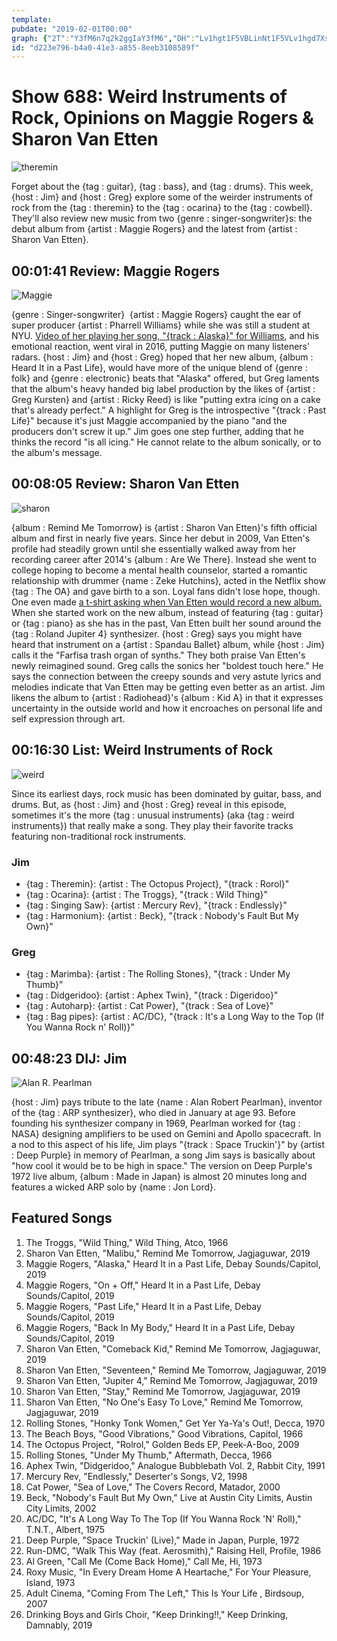 ```yaml
---
template: 
pubdate: "2019-02-01T00:00"
graph: {"2T":"Y3fM6n7q2k2ggIaY3fM6","DH":"Lv1hgt1F5VBLinNt1F5VLv1hgd7XsRLv1hgq5DmJBLinNLv1hg","RI":"1fJT5gHsgKQ16txjKb1iNS4oPvNgMJgoipuptd2NMhIwyXYBPe3MVeMR43oZBI9xSN3vRQCgf4BKpvx8","28N":"duHS2nDb5uBFhkOduHS2"}
id: "d223e796-b4a0-41e3-a855-8eeb3108589f"
---
```






# Show 688: Weird Instruments of Rock, Opinions on Maggie Rogers & Sharon Van Etten

![theremin](https://static.soundopinions.org/images/2019/theremin.jpg)

Forget about the {tag : guitar}, {tag : bass}, and {tag : drums}. This week, {host : Jim} and {host : Greg} explore some of the weirder instruments of rock from the {tag : theremin} to the {tag : ocarina} to the {tag : cowbell}. They'll also review new music from two {genre : singer-songwriter}s: the debut album from {artist : Maggie Rogers} and the latest from {artist : Sharon Van Etten}.



## 00:01:41 Review: Maggie Rogers

![Maggie](https://static.soundopinions.org/assets/688/2T0.jpg)

{genre : Singer-songwriter}  {artist : Maggie Rogers} caught the ear of super producer {artist : Pharrell Williams} while she was still a student at NYU. [Video of her playing her song, "{track : Alaska}" for Williams](https://www.youtube.com/watch?v=FAM1N1APk80), and his emotional reaction, went viral in 2016, putting Maggie on many listeners' radars. {host : Jim} and {host : Greg} hoped that her new album, {album : Heard It in a Past Life}, would have more of the unique blend of {genre : folk} and {genre : electronic} beats that "Alaska" offered, but Greg laments that the album's heavy handed big label production by the likes of {artist : Greg Kursten} and {artist : Ricky Reed} is like "putting extra icing on a cake that's already perfect." A highlight for Greg is the introspective "{track : Past Life}" because it's just Maggie accompanied by the piano "and the producers don't screw it up." Jim goes one step further, adding that he thinks the record "is all icing." He cannot relate to the album sonically, or to the album's message.



## 00:08:05 Review: Sharon Van Etten

![sharon](https://static.soundopinions.org/assets/688/DH0.jpg)

{album : Remind Me Tomorrow} is {artist : Sharon Van Etten}'s fifth official album and first in nearly five years. Since her debut in 2009, Van Etten's profile had steadily grown until she essentially walked away from her recording career after 2014's {album : Are We There}. Instead she went to college hoping to become a mental health counselor, started a romantic relationship with drummer {name : Zeke Hutchins}, acted in the Netflix show {tag : The OA} and gave birth to a son. Loyal fans didn't lose hope, though. One even made [a t-shirt asking when Van Etten would record a new album.](https://www.facebook.com/SharonVanEttenMusic/photos/a.144993022227107/1952838534775871/?type=1&theater) When she started work on the new album, instead of featuring {tag : guitar} or {tag : piano} as she has in the past, Van Etten built her sound around the {tag : Roland Jupiter 4} synthesizer. {host : Greg} says you might have heard that instrument on a {artist : Spandau Ballet} album, while {host : Jim} calls it the "Farfisa trash organ of synths." They both praise Van Etten's newly reimagined sound. Greg calls the sonics her "boldest touch here." He says the connection between the creepy sounds and very astute lyrics and melodies indicate that Van Etten may be getting even better as an artist. Jim likens the album to {artist : Radiohead}'s {album : Kid A} in that it expresses uncertainty in the outside world and how it encroaches on personal life and self expression through art.



## 00:16:30 List: Weird Instruments of Rock

![weird](https://static.soundopinions.org/assets/688/RI0.jpg)

Since its earliest days, rock music has been dominated by guitar, bass, and drums. But, as {host : Jim} and {host : Greg} reveal in this episode, sometimes it's the more {tag : unusual instruments} (aka {tag : weird instruments}) that really make a song. They play their favorite tracks featuring non-traditional rock instruments.


### Jim

- {tag : Theremin}: {artist : The Octopus Project}, "{track : Rorol}"
- {tag : Ocarina}: {artist : The Troggs}, "{track : Wild Thing}"
- {tag : Singing Saw}: {artist : Mercury Rev}, "{track : Endlessly}"
- {tag : Harmonium}: {artist : Beck}, "{track : Nobody's Fault But My Own}"


### Greg

- {tag : Marimba}: {artist : The Rolling Stones}, "{track : Under My Thumb}"
- {tag : Didgeridoo}: {artist : Aphex Twin}, "{track : Digeridoo}"
- {tag : Autoharp}: {artist : Cat Power}, "{track : Sea of Love}"
- {tag : Bag pipes}: {artist : AC/DC}, "{track : It's a Long Way to the Top (If You Wanna Rock n' Roll)}"



## 00:48:23 DIJ: Jim

![Alan R. Pearlman](https://static.soundopinions.org/assets/688/28N0.jpg)

{host : Jim} pays tribute to the late {name : Alan Robert Pearlman}, inventor of the {tag : ARP synthesizer}, who died in January at age 93. Before founding his synthesizer company in 1969, Pearlman worked for {tag : NASA} designing amplifiers to be used on Gemini and Apollo spacecraft. In a nod to this aspect of his life, Jim plays "{track : Space Truckin'}" by {artist : Deep Purple} in memory of Pearlman, a song Jim says is basically about "how cool it would be to be high in space." The version on Deep Purple's 1972 live album, {album : Made in Japan} is almost 20 minutes long and features a wicked ARP solo by {name : Jon Lord}.



## Featured Songs

1. The Troggs, "Wild Thing," Wild Thing, Atco, 1966
2. Sharon Van Etten, "Malibu," Remind Me Tomorrow, Jagjaguwar, 2019
3. Maggie Rogers, "Alaska," Heard It in a Past Life, Debay Sounds/Capitol, 2019
4. Maggie Rogers, "On + Off," Heard It in a Past Life, Debay Sounds/Capitol, 2019
5. Maggie Rogers, "Past Life," Heard It in a Past Life, Debay Sounds/Capitol, 2019
6. Maggie Rogers, "Back In My Body," Heard It in a Past Life, Debay Sounds/Capitol, 2019
7. Sharon Van Etten, "Comeback Kid," Remind Me Tomorrow, Jagjaguwar, 2019
8. Sharon Van Etten, "Seventeen," Remind Me Tomorrow, Jagjaguwar, 2019
9. Sharon Van Etten, "Jupiter 4," Remind Me Tomorrow, Jagjaguwar, 2019
10. Sharon Van Etten, "Stay," Remind Me Tomorrow, Jagjaguwar, 2019
11. Sharon Van Etten, "No One's Easy To Love," Remind Me Tomorrow, Jagjaguwar, 2019
12. Rolling Stones, "Honky Tonk Women," Get Yer Ya-Ya's Out!, Decca, 1970
13. The Beach Boys, "Good Vibrations," Good Vibrations, Capitol, 1966
14. The Octopus Project, "Rolrol," Golden Beds EP, Peek-A-Boo, 2009
15. Rolling Stones, "Under My Thumb," Aftermath, Decca, 1966
16. Aphex Twin, "Didgeridoo," Analogue Bubblebath Vol. 2, Rabbit City, 1991
17. Mercury Rev, "Endlessly," Deserter's Songs, V2, 1998
18. Cat Power, "Sea of Love," The Covers Record, Matador, 2000
19. Beck, "Nobody's Fault But My Own," Live at Austin City Limits, Austin City Limits, 2002
20. AC/DC, "It's A Long Way To The Top (If You Wanna Rock 'N' Roll)," T.N.T., Albert, 1975
21. Deep Purple, "Space Truckin' (Live)," Made in Japan, Purple, 1972
22. Run-DMC, "Walk This Way (feat. Aerosmith)," Raising Hell, Profile, 1986
23. Al Green, "Call Me (Come Back Home)," Call Me, Hi, 1973
24. Roxy Music, "In Every Dream Home A Heartache," For Your Pleasure, Island, 1973
25. Adult Cinema, "Coming From The Left," This Is Your Life , Birdsoup, 2007
26. Drinking Boys and Girls Choir, "Keep Drinking!!," Keep Drinking, Damnably, 2019